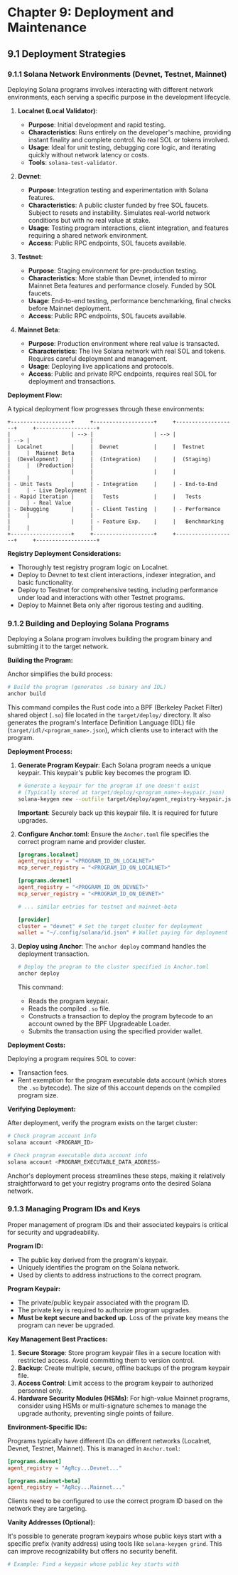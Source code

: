 # Chapter 9: Deployment and Maintenance

## 9.1 Deployment Strategies

### 9.1.1 Solana Network Environments (Devnet, Testnet, Mainnet)

Deploying Solana programs involves interacting with different network environments, each serving a specific purpose in the development lifecycle.

1.  **Localnet (Local Validator)**:
    -   **Purpose**: Initial development and rapid testing.
    -   **Characteristics**: Runs entirely on the developer's machine, providing instant finality and complete control. No real SOL or tokens involved.
    -   **Usage**: Ideal for unit testing, debugging core logic, and iterating quickly without network latency or costs.
    -   **Tools**: `solana-test-validator`.

2.  **Devnet**:
    -   **Purpose**: Integration testing and experimentation with Solana features.
    -   **Characteristics**: A public cluster funded by free SOL faucets. Subject to resets and instability. Simulates real-world network conditions but with no real value at stake.
    -   **Usage**: Testing program interactions, client integration, and features requiring a shared network environment.
    -   **Access**: Public RPC endpoints, SOL faucets available.

3.  **Testnet**:
    -   **Purpose**: Staging environment for pre-production testing.
    -   **Characteristics**: More stable than Devnet, intended to mirror Mainnet Beta features and performance closely. Funded by SOL faucets.
    -   **Usage**: End-to-end testing, performance benchmarking, final checks before Mainnet deployment.
    -   **Access**: Public RPC endpoints, SOL faucets available.

4.  **Mainnet Beta**:
    -   **Purpose**: Production environment where real value is transacted.
    -   **Characteristics**: The live Solana network with real SOL and tokens. Requires careful deployment and management.
    -   **Usage**: Deploying live applications and protocols.
    -   **Access**: Public and private RPC endpoints, requires real SOL for deployment and transactions.

**Deployment Flow:**

A typical deployment flow progresses through these environments:

```
+-------------------+     +-------------------+     +-------------------+     +-------------------+
|                   | --> |                   | --> |                   | --> |                   |
|  Localnet         |     |  Devnet           |     |  Testnet          |     |  Mainnet Beta     |
|  (Development)    |     |  (Integration)    |     |  (Staging)        |     |  (Production)     |
|                   |     |                   |     |                   |     |                   |
| - Unit Tests      |     | - Integration     |     | - End-to-End      |     | - Live Deployment |
| - Rapid Iteration |     |   Tests           |     |   Tests           |     | - Real Value      |
| - Debugging       |     | - Client Testing  |     | - Performance     |     |                   |
|                   |     | - Feature Exp.    |     |   Benchmarking    |     |                   |
+-------------------+     +-------------------+     +-------------------+     +-------------------+
```

**Registry Deployment Considerations:**

-   Thoroughly test registry program logic on Localnet.
-   Deploy to Devnet to test client interactions, indexer integration, and basic functionality.
-   Deploy to Testnet for comprehensive testing, including performance under load and interactions with other Testnet programs.
-   Deploy to Mainnet Beta only after rigorous testing and auditing.

### 9.1.2 Building and Deploying Solana Programs

Deploying a Solana program involves building the program binary and submitting it to the target network.

**Building the Program:**

Anchor simplifies the build process:

```bash
# Build the program (generates .so binary and IDL)
anchor build
```

This command compiles the Rust code into a BPF (Berkeley Packet Filter) shared object (`.so`) file located in the `target/deploy/` directory. It also generates the program's Interface Definition Language (IDL) file (`target/idl/<program_name>.json`), which clients use to interact with the program.

**Deployment Process:**

1.  **Generate Program Keypair**: Each Solana program needs a unique keypair. This keypair's public key becomes the program ID.

    ```bash
    # Generate a keypair for the program if one doesn't exist
    # (Typically stored at target/deploy/<program_name>-keypair.json)
    solana-keygen new --outfile target/deploy/agent_registry-keypair.json
    ```

    **Important**: Securely back up this keypair file. It is required for future upgrades.

2.  **Configure Anchor.toml**: Ensure the `Anchor.toml` file specifies the correct program name and provider cluster.

    ```toml
    [programs.localnet]
    agent_registry = "<PROGRAM_ID_ON_LOCALNET>"
    mcp_server_registry = "<PROGRAM_ID_ON_LOCALNET>"
    
    [programs.devnet]
    agent_registry = "<PROGRAM_ID_ON_DEVNET>"
    mcp_server_registry = "<PROGRAM_ID_ON_DEVNET>"
    
    # ... similar entries for testnet and mainnet-beta
    
    [provider]
    cluster = "devnet" # Set the target cluster for deployment
    wallet = "~/.config/solana/id.json" # Wallet paying for deployment
    ```

3.  **Deploy using Anchor**: The `anchor deploy` command handles the deployment transaction.

    ```bash
    # Deploy the program to the cluster specified in Anchor.toml
    anchor deploy
    ```

    This command:
    -   Reads the program keypair.
    -   Reads the compiled `.so` file.
    -   Constructs a transaction to deploy the program bytecode to an account owned by the BPF Upgradeable Loader.
    -   Submits the transaction using the specified provider wallet.

**Deployment Costs:**

Deploying a program requires SOL to cover:
-   Transaction fees.
-   Rent exemption for the program executable data account (which stores the `.so` bytecode). The size of this account depends on the compiled program size.

**Verifying Deployment:**

After deployment, verify the program exists on the target cluster:

```bash
# Check program account info
solana account <PROGRAM_ID>

# Check program executable data account info
solana account <PROGRAM_EXECUTABLE_DATA_ADDRESS>
```

Anchor's deployment process streamlines these steps, making it relatively straightforward to get your registry programs onto the desired Solana network.

### 9.1.3 Managing Program IDs and Keys

Proper management of program IDs and their associated keypairs is critical for security and upgradeability.

**Program ID:**

-   The public key derived from the program's keypair.
-   Uniquely identifies the program on the Solana network.
-   Used by clients to address instructions to the correct program.

**Program Keypair:**

-   The private/public keypair associated with the program ID.
-   The private key is required to authorize program upgrades.
-   **Must be kept secure and backed up.** Loss of the private key means the program can never be upgraded.

**Key Management Best Practices:**

1.  **Secure Storage**: Store program keypair files in a secure location with restricted access. Avoid committing them to version control.
2.  **Backup**: Create multiple, secure, offline backups of the program keypair file.
3.  **Access Control**: Limit access to the program keypair to authorized personnel only.
4.  **Hardware Security Modules (HSMs)**: For high-value Mainnet programs, consider using HSMs or multi-signature schemes to manage the upgrade authority, preventing single points of failure.

**Environment-Specific IDs:**

Programs typically have different IDs on different networks (Localnet, Devnet, Testnet, Mainnet). This is managed in `Anchor.toml`:

```toml
[programs.devnet]
agent_registry = "AgRcy...Devnet..."

[programs.mainnet-beta]
agent_registry = "AgRcy...Mainnet..."
```

Clients need to be configured to use the correct program ID based on the network they are targeting.

**Vanity Addresses (Optional):**

It's possible to generate program keypairs whose public keys start with a specific prefix (vanity address) using tools like `solana-keygen grind`. This can improve recognizability but offers no security benefit.

```bash
# Example: Find a keypair whose public key starts with 
